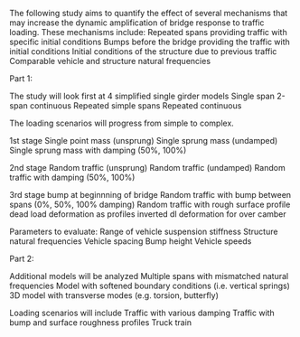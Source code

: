  The following study aims to quantify the effect of several mechanisms that may
increase the dynamic amplification of bridge response to traffic loading.
These mechanisms include:
Repeated spans providing traffic with specific initial conditions
Bumps before the bridge providing the traffic with initial conditions
Initial conditions of the structure due to previous traffic
Comparable vehicle and structure natural frequencies



Part 1:

The study will look first at 4 simplified single girder models
Single span
2-span continuous
Repeated simple spans
Repeated continuous

The loading scenarios will progress from simple to complex.

1st stage
  Single point mass (unsprung)
  Single sprung mass (undamped)
  Single sprung mass with damping (50%, 100%)

2nd stage
  Random traffic (unsprung)
  Random traffic (undamped)
  Random traffic with damping (50%, 100%)

3rd stage
  bump at beginnning of bridge
  Random traffic with bump between spans (0%, 50%, 100% damping)
  Random traffic with rough surface profile
  dead load deformation as profiles
  inverted dl deformation for over camber


Parameters to evaluate:
  Range of vehicle suspension stiffness
  Structure natural frequencies
  Vehicle spacing
  Bump height
  Vehicle speeds

Part 2:

Additional models will be analyzed
  Multiple spans with mismatched natural frequencies
  Model with softened boundary conditions (i.e. vertical springs)
  3D model with transverse modes (e.g. torsion, butterfly)

Loading scenarios will include
  Traffic with various damping
  Traffic with bump and surface roughness profiles
  Truck train
